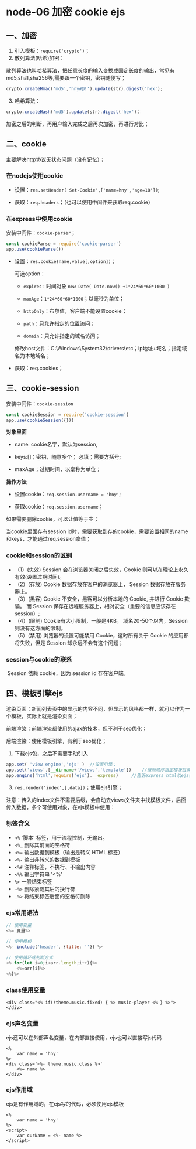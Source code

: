 # node-06 加密 cookie ejs
## 一、加密

1. 引入模板：`require('crypto')`；
2. 散列算法(哈希)加密：

散列算法也叫哈希算法，把任意长度的输入变换成固定长度的输出，常见有md5,sha1,sha256等,需要跟一个密钥，密钥随便写；

```js
crypto.createHmac('md5','hny#@!').update(str).digest('hex');
```
3. 哈希算法：
```js
crypto.createHash('md5').update(str).digest('hex')；
```
加密之后的判断，再用户输入完成之后再次加密，再进行对比；



## 二、cookie

主要解决http协议无状态问题（没有记忆）；

### 在nodejs使用cookie

* 设置：`res.setHeader('Set-Cookie',['name=hny','age=18'])`;

* 获取：`req.headers`；（也可以使用中间件来获取req.cookie）



### 在express中使用cookie

安装中间件：`cookie-parser`；

```js
const cookieParse = require('cookie-parser')
app.use(cookieParse())
```



* 设置：`res.cookie(name,value[,option])`；

  可选option：

  * `expires` : 时间对象   `new Date( Date.now() +1*24*60*60*1000 )`
  * `maxAge`：`1*24*60*60*1000`；以毫秒为单位；

  * `httpOnly`：布尔值，客户端不能设置cookie；

  * `path`：只允许指定的位置访问；

  * `domain`：只允许指定的域名访问；

  修改host文件：C:\Windows\System32\drivers\etc；ip地址+域名；指定域名为本地域名；

* 获取：req.cookies；



## 三、cookie-session

安装中间件：`cookie-session`

```js
const cookieSession = require('cookie-session')
app.use(cookieSession({}))
```

**对象里面**

* name: cookie名字，默认为session,

* keys:[]；密钥，随意多个； 必填；需要方括号;
* maxAge；过期时间，以毫秒为单位；

**操作方法**

* 设置cookie：`req.session.username = 'hny'`;

* 获取cookie：`req.session.username`；

如果需要删除cookie，可以让值等于空；

当cookie里面存有session  id时，需要获取到存的cookie，需要设置相同的name和keys，才能通过req.session拿值；



### cookie和session的区别

* （1）(失效) Session 会在浏览器关闭之后失效，Cookie 则可以在理论上永久有效(设置过期时间)。
* （2）(存放) Cookie 数据存放在客户的浏览器上， Session 数据存放在服务器上。
* （3）(黑客) Cookie 不安全，黑客可以分析本地的 Cookie, 并进行 Cookie 欺骗。 而 Session 保存在远程服务器上，相对安全（重要的信息应该存在session）;
* （4）(限制) Cookie有大小限制，一般是4KB。 域名20-50个以内，Session 则没有这方面的限制。
* （5）(禁用) 浏览器的设置可能禁用 Cookie，这时所有关于 Cookie 的应用都将失败，但是 Session 却永远不会有这个问题；



### session与cookie的联系 
​    Session 依赖 cookie，因为 session id 存在客户端。

   

## 四、模板引擎ejs

渲染页面：新闻列表页中的显示的内容不同，但显示的风格都一样，就可以作为一个模板，实际上就是渲染页面；

前端渲染：前端渲染都使用的ajax的技术，但不利于seo优化；

后端渲染：使用模板引擎，有利于seo优化；


1. 下载ejs包，之后不需要手动引入
```js
app.set( 'view engine','ejs' )  //设置引擎；
app.set('views',[__dirname+'/views','template'])    //按照顺序指定模板目录
app.engine('html',require('ejs').__express)     //告诉express html以ejs模板引擎去渲染
```
3. `res.render('index',[,data])`；使用ejs引擎；

注意：传入的index文件不需要后缀，会自动去views文件夹中找模板文件，后面传入数据，多个可使用对象，在ejs模板中使用：

### 标签含义

- `<%` '脚本' 标签，用于流程控制，无输出。
- `<%_` 删除其前面的空格符
- `<%=` 输出数据到模板（输出是转义 HTML 标签）
- `<%-` 输出非转义的数据到模板
- `<%#` 注释标签，不执行、不输出内容
- `<%%` 输出字符串 '<%'
- `%>` 一般结束标签
- `-%>` 删除紧随其后的换行符
- `_%>` 将结束标签后面的空格符删除



### ejs常用语法

```js
// 使用变量
<%= 变量%>

// 使用模板
<%- include('header', {title: ''}) %>
    
// 使用循环或判断方式
<% for(let i=0;i<arr.length;i++){%>
    <%=arr[i]%>
<%}%>

```



### class使用变量

```ejs
<div class="<% if(!theme.music.fixed) { %> music-player <% } %>"></div>
```



### ejs声名变量

ejs还可以在外部声名变量，在内部直接使用，ejs也可以直接写js代码

```ejs
<%
	var name = 'hny'    
%>
<div class='<%- theme.music.class %>'
    <%= name %>
</div>
```



### ejs作用域

ejs是有作用域的，在ejs写的代码，必须使用ejs模板

```ejs
<%
	var name = 'hny'    
%>
<script>
	var curName = <%- name %>
</script>
```

